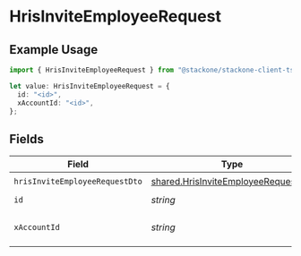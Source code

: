 # HrisInviteEmployeeRequest

## Example Usage

```typescript
import { HrisInviteEmployeeRequest } from "@stackone/stackone-client-ts/sdk/models/operations";

let value: HrisInviteEmployeeRequest = {
  id: "<id>",
  xAccountId: "<id>",
};
```

## Fields

| Field                                                                                             | Type                                                                                              | Required                                                                                          | Description                                                                                       |
| ------------------------------------------------------------------------------------------------- | ------------------------------------------------------------------------------------------------- | ------------------------------------------------------------------------------------------------- | ------------------------------------------------------------------------------------------------- |
| `hrisInviteEmployeeRequestDto`                                                                    | [shared.HrisInviteEmployeeRequestDto](../../../sdk/models/shared/hrisinviteemployeerequestdto.md) | :heavy_check_mark:                                                                                | N/A                                                                                               |
| `id`                                                                                              | *string*                                                                                          | :heavy_check_mark:                                                                                | N/A                                                                                               |
| `xAccountId`                                                                                      | *string*                                                                                          | :heavy_check_mark:                                                                                | The account identifier                                                                            |
